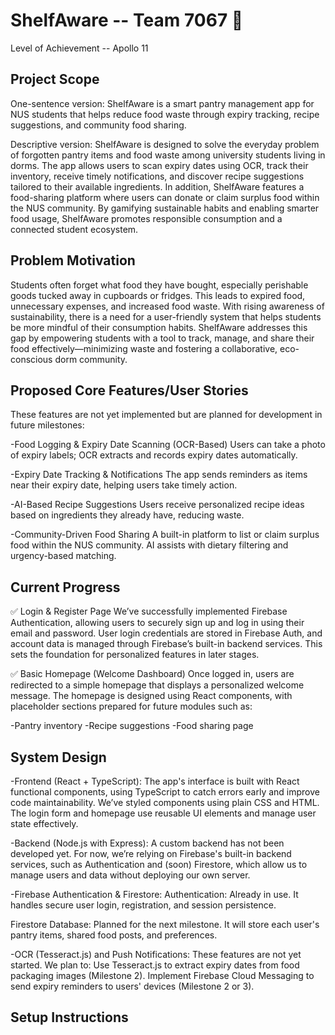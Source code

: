 # ShelfAware -- Team 7067 👋
Level of Achievement -- Apollo 11

## Project Scope
One-sentence version:
ShelfAware is a smart pantry management app for NUS students that helps reduce food waste through expiry tracking, recipe suggestions, and community food sharing.

Descriptive version:
ShelfAware is designed to solve the everyday problem of forgotten pantry items and food waste among university students living in dorms. The app allows users to scan expiry dates using OCR, track their inventory, receive timely notifications, and discover recipe suggestions tailored to their available ingredients. In addition, ShelfAware features a food-sharing platform where users can donate or claim surplus food within the NUS community. By gamifying sustainable habits and enabling smarter food usage, ShelfAware promotes responsible consumption and a connected student ecosystem.
## Problem Motivation
Students often forget what food they have  bought, especially perishable goods tucked away in cupboards or fridges. This leads to expired food, unnecessary expenses, and increased food waste. With rising awareness of sustainability, there is a need for a user-friendly system that helps students be more mindful of their consumption habits. ShelfAware addresses this gap by empowering students with a tool to track, manage, and share their food effectively—minimizing waste and fostering a collaborative, eco-conscious dorm community. 
## Proposed Core Features/User Stories

These features are not yet implemented but are planned for development in future milestones: 

-Food Logging & Expiry Date Scanning (OCR-Based)
Users can take a photo of expiry labels; OCR extracts and records expiry dates automatically.

-Expiry Date Tracking & Notifications
The app sends reminders as items near their expiry date, helping users take timely action.

-AI-Based Recipe Suggestions
Users receive personalized recipe ideas based on ingredients they already have, reducing waste.

-Community-Driven Food Sharing
A built-in platform to list or claim surplus food within the NUS community. AI assists with dietary filtering and urgency-based matching.


## Current Progress 

✅ Login & Register Page
We’ve successfully implemented Firebase Authentication, allowing users to securely sign up and log in using their email and password. User login credentials are stored in Firebase Auth, and account data is managed through Firebase’s built-in backend services. This sets the foundation for personalized features in later stages.

✅ Basic Homepage (Welcome Dashboard)
Once logged in, users are redirected to a simple homepage that displays a personalized welcome message. The homepage is designed using React components, with placeholder sections prepared for future modules such as:

-Pantry inventory
-Recipe suggestions
-Food sharing page

## System Design

-Frontend (React + TypeScript):
The app's interface is built with React functional components, using TypeScript to catch errors early and improve code maintainability. We’ve styled components using plain CSS and HTML. The login form and homepage use reusable UI elements and manage user state effectively.

-Backend (Node.js with Express):
A custom backend has not been developed yet. For now, we’re relying on Firebase's built-in backend services, such as Authentication and (soon) Firestore, which allow us to manage users and data without deploying our own server.

-Firebase Authentication & Firestore:
Authentication: Already in use. It handles secure user login, registration, and session persistence.

Firestore Database: Planned for the next milestone. It will store each user's pantry items, shared food posts, and preferences.

-OCR (Tesseract.js) and Push Notifications:
These features are not yet started. We plan to:
Use Tesseract.js to extract expiry dates from food packaging images (Milestone 2).
Implement Firebase Cloud Messaging to send expiry reminders to users' devices (Milestone 2 or 3).


## Setup Instructions 
